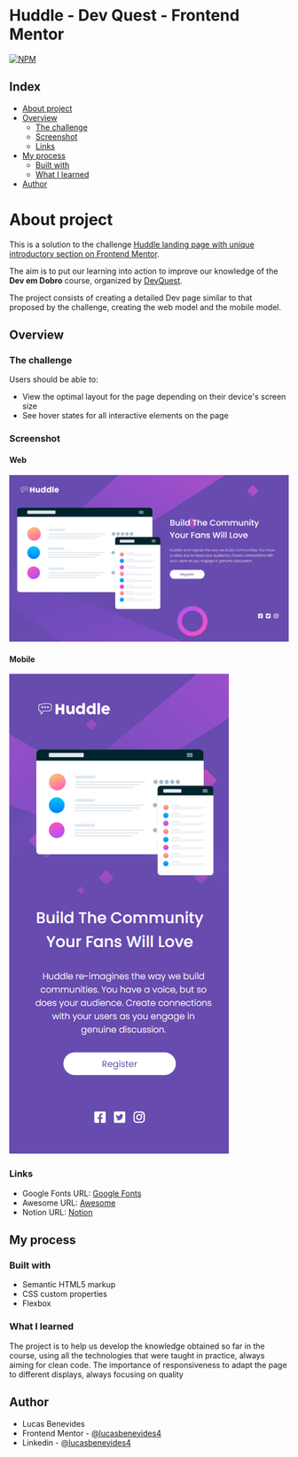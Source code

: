 # Huddle - Dev Quest - Frontend Mentor
[![NPM](https://img.shields.io/npm/l/react)](https://github.com/lucasbenevides4/huddle/blob/main/LICENSE) 


## Index

- [About project](#about-project)
- [Overview](#overview)
  - [The challenge](#the-challenge)
  - [Screenshot](#screenshot)
  - [Links](#links)
- [My process](#my-process)
  - [Built with](#built-with)
  - [What I learned](#what-i-learned)
- [Author](#author)


# About project


This is a solution to the challenge [Huddle landing page with unique introductory section on Frontend Mentor](https://www.frontendmentor.io/challenges/huddle-landing-page-with-a-single-introductory-section-B_2Wvxgi0).


The aim is to put our learning into action to improve our knowledge of the **Dev em Dobro** course, organized by [DevQuest](https://dev-em-dobro.ticto.club/signin?redirect=/content/1806/module/9178/lesson/25478 "Site Dev Quest").

The project consists of creating a detailed Dev page similar to that proposed by the challenge, creating the web model and the mobile model.


## Overview

### The challenge

Users should be able to:

- View the optimal layout for the page depending on their device's screen size
- See hover states for all interactive elements on the page

### Screenshot

#### Web

![](./src/images/Screenshot_modelo-web.png)

#### Mobile

![](./src/images/Screenshot_modelo-mobile.png)

### Links

- Google Fonts URL: [Google Fonts](https://fonts.google.com)
- Awesome URL: [Awesome](https://fontawesome.com/icons)
- Notion URL: [Notion](https://www.notion.so)


## My process

### Built with

- Semantic HTML5 markup
- CSS custom properties
- Flexbox

### What I learned

The project is to help us develop the knowledge obtained so far in the course, using all the technologies that were taught in practice, always aiming for clean code.
The importance of responsiveness to adapt the page to different displays, always focusing on quality


## Author

- Lucas Benevides
- Frontend Mentor - [@lucasbenevides4](https://www.frontendmentor.io/profile/lucasbenevides4)
- Linkedin - [@lucasbenevides4](https://www.linkedin.com/in/lucasbenevides4/)
